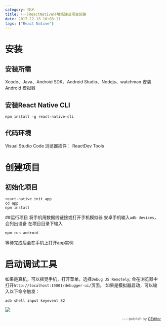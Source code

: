 ```yaml
---
category: 技术
title: (一)ReactNative环境搭建及项目创建
date: 2017-12-18 10:08:11
tags: ["React Native"]
---
```


# 安装
## 安装所需
Xcode、Java、Android SDK、Android Studio、Nodejs、watchman
安装Android 模拟器

## 安装React Native CLI

```shell
npm install -g react-native-cli
```
## 代码环境
Visual Studio Code
浏览器插件： ReactDev Tools

# 创建项目
## 初始化项目
```shell
react-native init app
cd app
npm install
```

##运行项目
将手机用数据线链接或打开手机模拟器
安卓手机输入`adb devices`，会列出设备
在项目目录下输入
```shell
npm run android
```
等待完成后会在手机上打开app实例
# 启动调试工具
如果是真机，可以摇晃手机，打开菜单，选择`Debug JS Remotely`;
会在浏览器中打开`http://localhost:19001/debugger-ui/`页面。
如果是模拟器启动，可以输入以下命令触发：

```shell
adb shell input keyevent 82
```
![](https://ws3.sinaimg.cn/large/006tNc79gy1fmha2ik3x7j30ad0j4jtq.jpg)
<div style="text-align:right;font-size:12px;color:#666;">----publish by <a href="http://ceditor.alibt.top" target="_blank">CEditor</a></div>